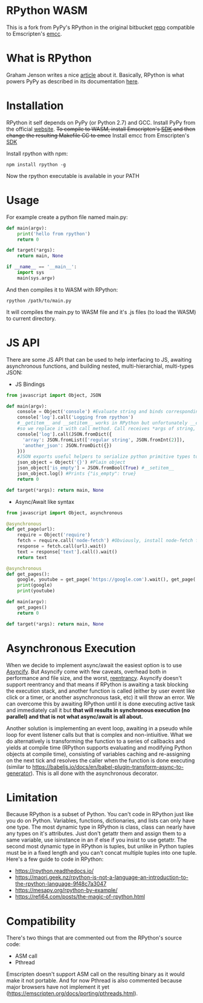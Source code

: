 # RPython WASM
This is a fork from PyPy's RPython in the original bitbucket [repo](https://bitbucket.org/pypy/pypy/src/default/rpython/) compatible to Emscripten's [emcc](https://emscripten.org/docs/tools_reference/emcc.html).

# What is RPython
Graham Jenson writes a nice [article](https://maori.geek.nz/rpython-compiling-python-to-c-for-the-speed-5411d57a5316) about it. Basically, RPython is what powers PyPy as described in its documentation [here](https://rpython.readthedocs.io/en/latest/).

# Installation
RPython it self depends on PyPy (or Python 2.7) and GCC. Install PyPy from the official [website](https://pypy.org/download.html).
<del>To compile to WASM, install Emscripten's [SDK](https://emscripten.org/docs/getting_started/downloads.html) and then change the resulting Makefile CC to emcc</del> Install emcc from Emscripten's [SDK](https://emscripten.org/docs/getting_started/downloads.html)

Install rpython with npm:
```shell
npm install rpython -g
```

Now the rpython executable is available in your PATH

# Usage
For example create a python file named main.py:
```python
def main(argv):
    print('hello from rpython')
    return 0

def target(*args):
    return main, None

if __name__ == '__main__':
    import sys
    main(sys.argv)
```
And then compiles it to WASM with RPython:

```shell
rpython /path/to/main.py
```

It will compiles the main.py to WASM file and it's .js files (to load the WASM) to current directory.

# JS API
There are some JS API that can be used to help interfacing to JS, awaiting asynchronous functions, and building nested, multi-hierarchial, multi-types JSON:

- JS Bindings

```python
from javascript import Object, JSON

def main(argv):
    console = Object('console') #Evaluate string and binds corresponding object to Object instance
    console['log'].call('Logging from rpython')
    #__getitem__ and __setitem__ works in RPython but unfortunately __call__ doesn't,
    #so we replace it with call method. Call receives *args of string, can receive stringified json from JSON
    console['log'].call(JSON.fromDict({
      'array': JSON.fromList(['regular string', JSON.fromInt(2)]),
      'another_json': JSON.fromDict({})
    }))
    #JSON exports useful helpers to serialize python primitive types to stringified version that are recognized in JS as their respective types
    json_object = Object('{}') #Plain object
    json_object['is_empty'] = JSON.fromBool(True) #__setitem__
    json_object.log() #Prints {"is_empty": true}
    return 0

def target(*args): return main, None
```

- Async/Await like syntax

```python
from javascript import Object, asynchronous

@asynchronous
def get_page(url):
    require = Object('require')
    fetch = require.call('node-fetch') #Obviously, install node-fetch first on npm
    response = fetch.call(url).wait()
    text = response['text'].call().wait()
    return text

@asynchronous
def get_pages():
    google, youtube = get_page('https://google.com').wait(), get_page('https://youtube.com').wait()
    print(google)
    print(youtube)

def main(argv):
    get_pages()
    return 0

def target(*args): return main, None 
```

# Asynchronous Execution

When we decide to implement async/await the easiest option is to use [Asyncify](https://emscripten.org/docs/porting/asyncify.html). But Asyncify come with few caveats, overhead both in performance and file size, and the worst, [reentrancy](https://emscripten.org/docs/porting/asyncify.html). Asyncify doesn't support reentrancy and that means if RPython is awaiting a task blocking the execution stack, and another function is called (either by user event like click or a timer, or another asynchronous task, etc) it will throw an error. We can overcome this by awaiting RPython until it is done executing active task and immediately call it but **that will results in synchronous execution (no parallel) and that is not what async/await is all about.**

Another solution is implementing an event loop, awaiting in a pseudo while loop for event listener calls but that is complex and non-intiuitive. What we do alternatively is transforming the function to a series of callbacks and yields at compile time (RPython supports evaluating and modifying Python objects at compile time), consisting of variables caching and re-assigning on the next tick and resolves the caller when the function is done executing (similar to https://babeljs.io/docs/en/babel-plugin-transform-async-to-generator). This is all done with the asynchronous decorator.

# Limitation

Because RPython is a subset of Python. You can't code in RPython just like you do on Python. Variables, functions, dictionaries, and lists can only have one type. The most dynamic type in RPython is class, class can nearly have any types on it's attributes. Just don't getattr them and assign them to a same variable, use isinstance in an if else if you insist to use getattr. The second most dynamic type in RPython is tuples, but unlike in Python tuples must be in a fixed length and you can't concat multiple tuples into one tuple. Here's a few guide to code in RPython:

- https://rpython.readthedocs.io/
- https://maori.geek.nz/rpython-is-not-a-language-an-introduction-to-the-rpython-language-9f48c7a3047
- https://mesapy.org/rpython-by-example/
- https://refi64.com/posts/the-magic-of-rpython.html

# Compatibility
There's two things that are commented out from the RPython's source code:

- ASM call
- Pthread

Emscripten doesn't support ASM call on the resulting binary as it would make it not portable. And for now Pthread is also commented because major browsers have not implement it yet (https://emscripten.org/docs/porting/pthreads.html).
